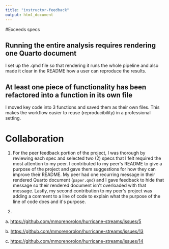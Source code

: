 ```yaml
---
title: "instructor-feedback"
output: html_document
---
```


#Exceeds specs

## Running the entire analysis requires rendering one Quarto document

I set up the .qmd file so that rendering it runs the whole pipeline and also made it clear in the README how a user can reproduce the results.

## At least one piece of functionality has been refactored into a function in its own file

I moved key code into 3 functions and saved them as their own files. This makes the workflow easier to reuse (reproducibility) in a professional setting. 

# Collaboration

1. For the peer feedback portion of the project, I was thorough by reviewing each spec and selected two (2) specs that I felt required the most attention to my peer. I contributed to my peer's README to give a purpose of the project and gave them suggestions for how they can improve their README. My peer had one recurring message in their rendered Quarto document (`paper.qmd`) and I gave feedback to hide that message so their rendered document isn't overloaded with that message. Lastly, my second contribution to my peer's project was adding a comment to a line of code to explain what the purpose of the line of code does and it's purpose. 

2. 

a. https://github.com/mmorenorolon/hurricane-streams/issues/5

b. https://github.com/mmorenorolon/hurricane-streams/issues/13

c. https://github.com/mmorenorolon/hurricane-streams/issues/14
